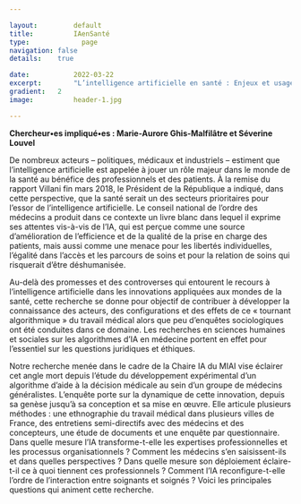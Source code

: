 ```yaml
---

layout:			default
title:  		IAenSanté
type:			  page
navigation: false
details:    true

date:   		2022-03-22
excerpt: 		"L’intelligence artificielle en santé : Enjeux et usages des algorithmes d’aide à la décision dans le travail médical"
gradient: 	2
image: 			header-1.jpg

---
```


**Chercheur•es impliqué•es : Marie-Aurore Ghis-Malfilâtre et Séverine Louvel**

De nombreux acteurs – politiques, médicaux et industriels – estiment que l’intelligence artificielle est appelée à jouer un rôle majeur dans le monde de la santé au bénéfice des professionnels et des patients. À la remise du rapport Villani fin mars 2018, le Président de la République a indiqué, dans cette perspective, que la santé serait un des secteurs prioritaires pour l’essor de l’intelligence artificielle. Le conseil national de l’ordre des médecins a produit dans ce contexte un livre blanc dans lequel il exprime ses attentes vis-à-vis de l’IA, qui est perçue comme une source d’amélioration de l’efficience et de la qualité de la prise en charge des patients, mais aussi comme une menace pour les libertés individuelles, l’égalité dans l’accès et les parcours de soins et pour la relation de soins qui risquerait d’être déshumanisée.

Au-delà des promesses et des controverses qui entourent le recours à l’intelligence artificielle dans les innovations appliquées aux mondes de la santé, cette recherche se donne pour objectif de contribuer à développer la connaissance des acteurs, des configurations et des effets de ce « tournant algorithmique » du travail médical alors que peu d’enquêtes sociologiques ont été conduites dans ce domaine. Les recherches en sciences humaines et sociales sur les algorithmes d’IA en médecine portent en effet pour l’essentiel sur les questions juridiques et éthiques.

Notre recherche menée dans le cadre de la Chaire IA du MIAI vise éclairer cet angle mort depuis l’étude du développement expérimental d’un algorithme d’aide à la décision médicale au sein d’un groupe de médecins généralistes. L’enquête porte sur la dynamique de cette innovation, depuis sa genèse jusqu’à sa conception et sa mise en œuvre. Elle articule plusieurs méthodes : une ethnographie du travail médical dans plusieurs villes de France, des entretiens semi-directifs avec des médecins et des concepteurs, une étude de documents et une enquête par questionnaire. Dans quelle mesure l’IA transforme-t-elle les expertises professionnelles et les processus organisationnels ? Comment les médecins s’en saisissent-ils et dans quelles perspectives ? Dans quelle mesure son déploiement éclaire-t-il ce à quoi tiennent ces professionnels ? Comment l’IA reconfigure-t-elle l’ordre de l’interaction entre soignants et soignés ? Voici les principales questions qui animent cette recherche. 
